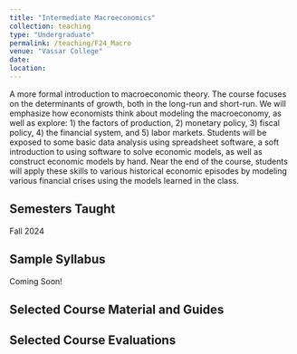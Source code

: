```yaml
---
title: "Intermediate Macroeconomics"
collection: teaching
type: "Undergraduate"
permalink: /teaching/F24_Macro
venue: "Vassar College"
date: 
location: 
---
```

A more formal introduction to macroeconomic theory. The course focuses on the determinants of growth, both in the long-run and short-run. We will emphasize how economists think about modeling the macroeconomy, as well as explore: 1) the factors of production, 2) monetary policy, 3) fiscal policy, 4) the financial system, and 5) labor markets. Students will be exposed to some basic data analysis using spreadsheet software, a soft introduction to using software to solve economic models, as well as construct economic models by hand. Near the end of the course, students will apply these skills to various historical economic episodes by modeling various financial crises using the models learned in the class.

## Semesters Taught 
Fall 2024

## Sample Syllabus
Coming Soon! 

## Selected Course Material and Guides

## Selected Course Evaluations 

